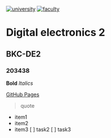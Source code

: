 [![university](https://img.shields.io/badge/university-Brno%20University%20of%20Technology-red.svg)](https://www.vutbr.cz/en/)
[![faculty](https://img.shields.io/badge/faculty-Faculty%20of%20Electrical%20Engineering%20and%20Communication-blue.svg)](https://www.fekt.vutbr.cz/)

# Digital electronics 2

## BKC-DE2

### 203438

**Bold**
*Italics*

[GitHub Pages](https://pages.github.com/)

>quote

- item1
- item2
- item3
 [ ] task2 [ ] task3

